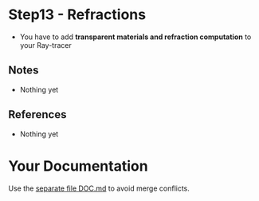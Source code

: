 # Step13 - Refractions
* You have to add **transparent materials and refraction computation**
  to your Ray-tracer

## Notes
* Nothing yet

## References
* Nothing yet

# Your Documentation
Use the [separate file DOC.md](DOC.md) to avoid merge conflicts.
